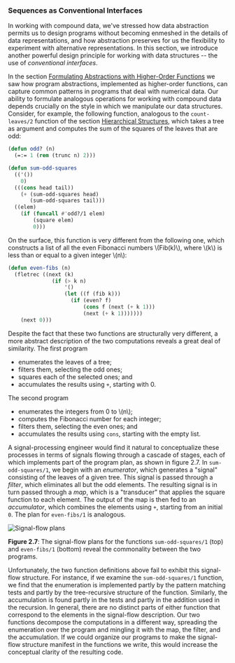 ### Sequences as Conventional Interfaces

In working with compound data, we've stressed how data abstraction permits us to design programs without becoming enmeshed in the details of data representations, and how abstraction preserves for us the flexibility to experiment with alternative representations. In this section, we introduce another powerful design principle for working with data structures -- the use of *conventional interfaces*.

In the section [Formulating Abstractions with Higher-Order Functions]() we saw how program abstractions, implemented as higher-order functions, can capture common patterns in programs that deal with numerical data. Our ability to formulate analogous operations for working with compound data depends crucially on the style in which we manipulate our data structures. Consider, for example, the following function, analogous to the ``count-leaves/2`` function of the section [Hierarchical Structures](), which takes a tree as argument and computes the sum of the squares of the leaves that are odd:

```lisp
(defun odd? (n)
  (=:= 1 (rem (trunc n) 2)))

(defun sum-odd-squares
  (('())
    0)
  (((cons head tail))
    (+ (sum-odd-squares head)
       (sum-odd-squares tail)))
  ((elem)
    (if (funcall #'odd?/1 elem)
        (square elem)
        0)))
```

On the surface, this function is very different from the following one, which constructs a list of all the even Fibonacci numbers \\(Fib(k)\\), where \\(k\\) is less than or equal to a given integer \\(n\\):

```lisp
(defun even-fibs (n)
  (fletrec ((next (k)
              (if (> k n)
                  '()
                  (let ((f (fib k)))
                    (if (even? f)
                        (cons f (next (+ k 1)))
                        (next (+ k 1)))))))
    (next 0)))
```

Despite the fact that these two functions are structurally very different, a more abstract description of the two computations reveals a great deal of similarity. The first program

* enumerates the leaves of a tree;
* filters them, selecting the odd ones;
* squares each of the selected ones; and
* accumulates the results using ``+``, starting with 0.

The second program

* enumerates the integers from 0 to \\(n\\);
* computes the Fibonacci number for each integer;
* filters them, selecting the even ones; and
* accumulates the results using ``cons``, starting with the empty list.

A signal-processing engineer would find it natural to conceptualize these processes in terms of signals flowing through a cascade of stages, each of which implements part of the program plan, as shown in figure 2.7. In ``sum-odd-squares/1``, we begin with an *enumerator*, which generates a "signal" consisting of the leaves of a given tree. This signal is passed through a *filter*, which eliminates all but the odd elements. The resulting signal is in turn passed through a *map*, which is a "transducer" that applies the square function to each element. The output of the map is then fed to an *accumulator*, which combines the elements using ``+``, starting from an initial ``0``. The plan for ``even-fibs/1`` is analogous.

<a name="figure-7"></a>

![Signal-flow plans](images/ch2-Z-G-17.png)

**Figure 2.7**: The signal-flow plans for the functions ``sum-odd-squares/1`` (top) and ``even-fibs/1`` (bottom) reveal the commonality between the two programs.

Unfortunately, the two function definitions above fail to exhibit this
signal-flow structure. For instance, if we examine the ``sum-odd-squares/1``
function, we find that the enumeration is implemented partly by the pattern
matching tests and partly by the tree-recursive structure of the function.
Similarly, the accumulation is found partly in the tests and partly in the
addition used in the recursion. In general, there are no distinct parts of
either function that correspond to the elements in the signal-flow description.
Our two functions decompose the computations in a different way, spreading the
enumeration over the program and mingling it with the map, the filter, and the
accumulation. If we could organize our programs to make the signal-flow
structure manifest in the functions we write, this would increase the conceptual clarity of the resulting code.

